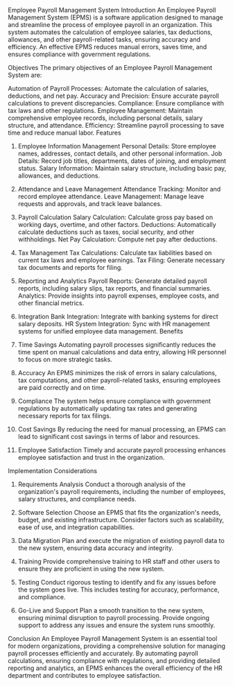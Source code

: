 Employee Payroll Management System
Introduction
An Employee Payroll Management System (EPMS) is a software application designed to manage and streamline the process of employee payroll in an organization. This system automates the calculation of employee salaries, tax deductions, allowances, and other payroll-related tasks, ensuring accuracy and efficiency. An effective EPMS reduces manual errors, saves time, and ensures compliance with government regulations.

Objectives
The primary objectives of an Employee Payroll Management System are:

Automation of Payroll Processes: Automate the calculation of salaries, deductions, and net pay.
Accuracy and Precision: Ensure accurate payroll calculations to prevent discrepancies.
Compliance: Ensure compliance with tax laws and other regulations.
Employee Management: Maintain comprehensive employee records, including personal details, salary structure, and attendance.
Efficiency: Streamline payroll processing to save time and reduce manual labor.
Features
1. Employee Information Management
Personal Details: Store employee names, addresses, contact details, and other personal information.
Job Details: Record job titles, departments, dates of joining, and employment status.
Salary Information: Maintain salary structure, including basic pay, allowances, and deductions.
2. Attendance and Leave Management
Attendance Tracking: Monitor and record employee attendance.
Leave Management: Manage leave requests and approvals, and track leave balances.
3. Payroll Calculation
Salary Calculation: Calculate gross pay based on working days, overtime, and other factors.
Deductions: Automatically calculate deductions such as taxes, social security, and other withholdings.
Net Pay Calculation: Compute net pay after deductions.
4. Tax Management
Tax Calculations: Calculate tax liabilities based on current tax laws and employee earnings.
Tax Filing: Generate necessary tax documents and reports for filing.
5. Reporting and Analytics
Payroll Reports: Generate detailed payroll reports, including salary slips, tax reports, and financial summaries.
Analytics: Provide insights into payroll expenses, employee costs, and other financial metrics.
6. Integration
Bank Integration: Integrate with banking systems for direct salary deposits.
HR System Integration: Sync with HR management systems for unified employee data management.
Benefits
1. Time Savings
Automating payroll processes significantly reduces the time spent on manual calculations and data entry, allowing HR personnel to focus on more strategic tasks.

2. Accuracy
An EPMS minimizes the risk of errors in salary calculations, tax computations, and other payroll-related tasks, ensuring employees are paid correctly and on time.

3. Compliance
The system helps ensure compliance with government regulations by automatically updating tax rates and generating necessary reports for tax filings.

4. Cost Savings
By reducing the need for manual processing, an EPMS can lead to significant cost savings in terms of labor and resources.

5. Employee Satisfaction
Timely and accurate payroll processing enhances employee satisfaction and trust in the organization.

Implementation Considerations
1. Requirements Analysis
Conduct a thorough analysis of the organization's payroll requirements, including the number of employees, salary structures, and compliance needs.

2. Software Selection
Choose an EPMS that fits the organization's needs, budget, and existing infrastructure. Consider factors such as scalability, ease of use, and integration capabilities.

3. Data Migration
Plan and execute the migration of existing payroll data to the new system, ensuring data accuracy and integrity.

4. Training
Provide comprehensive training to HR staff and other users to ensure they are proficient in using the new system.

5. Testing
Conduct rigorous testing to identify and fix any issues before the system goes live. This includes testing for accuracy, performance, and compliance.

6. Go-Live and Support
Plan a smooth transition to the new system, ensuring minimal disruption to payroll processing. Provide ongoing support to address any issues and ensure the system runs smoothly.

Conclusion
An Employee Payroll Management System is an essential tool for modern organizations, providing a comprehensive solution for managing payroll processes efficiently and accurately. By automating payroll calculations, ensuring compliance with regulations, and providing detailed reporting and analytics, an EPMS enhances the overall efficiency of the HR department and contributes to employee satisfaction.

